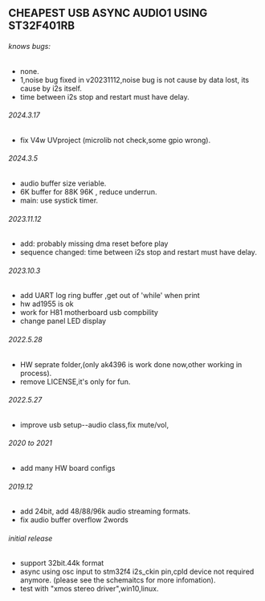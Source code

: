 ## CHEAPEST USB ASYNC AUDIO1 USING ST32F401RB
 
###### knows bugs:
- none.
- 1,noise bug fixed in v20231112,noise bug is not cause by data lost, its cause by i2s itself.
- time between i2s stop and restart must have delay.
 
###### 2024.3.17  
- fix V4w UVproject (microlib not check,some gpio wrong). 
 
###### 2024.3.5  
- audio buffer size veriable.
- 6K buffer for 88K 96K , reduce underrun.
- main: use systick timer.
 
###### 2023.11.12  
- add: probably missing dma reset before play
- sequence changed: time between i2s stop and restart must have delay. 
  
###### 2023.10.3 
- add UART log ring buffer ,get out of 'while' when print
- hw ad1955 is ok    
- work for H81 motherboard usb compbility
- change panel LED display  
 
###### 2022.5.28 
- HW seprate folder,(only ak4396 is work done now,other working in process).
- remove LICENSE,it's only for fun.
 
###### 2022.5.27 
- improve usb setup--audio class,fix mute/vol,
 
###### 2020 to 2021 
- add many HW board configs
 
###### 2019.12 
- add 24bit, add 48/88/96k audio streaming formats.
- fix audio buffer overflow 2words
 
###### initial release
- support 32bit.44k format
- async using osc input to stm32f4 i2s_ckin pin,cpld device not required anymore.
(please see the schemaitcs for more infomation).
- test with "xmos stereo driver",win10,linux.
 
 